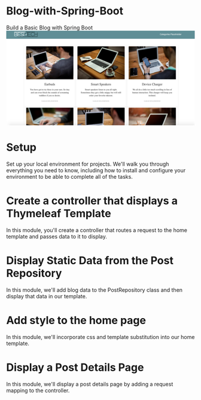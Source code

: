 # Blog-with-Spring-Boot
Build a Basic Blog with Spring Boot
![Screenshot](image.png)

# Setup
Set up your local environment for projects. We'll walk you through everything you need to know, including how to install and configure your environment to be able to complete all of the tasks.


# Create a controller that displays a Thymeleaf Template
In this module, you'll create a controller that routes a request to the home template and passes data to it to display.


# Display Static Data from the Post Repository
In this module, we'll add blog data to the PostRepository class and then display that data in our template.


# Add style to the home page
In this module, we'll incorporate css and template substitution into our home template.


# Display a Post Details Page
In this module, we'll display a post details page by adding a request mapping to the controller.
